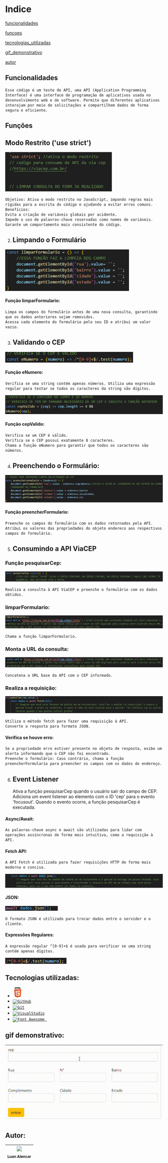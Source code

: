 
# Indice
[funcionalidades](#funcionalidades)

[funcoes](#funções)

[tecnologias_utilizadas](#tecnologias-utilizadas)

[gif_demonstrativo](#gif-demonstrativo)

[autor](#autor)


## Funcionalidades

    Esse código é um teste de API, uma API (Application Programming Interface) é uma interface de programação de aplicativos usada no desenvolvimento web e de software. Permite que diferentes aplicativos interajam por meio de solicitações e compartilhem dados de forma segura e eficiente.

## Funções
 
## Modo Restrito ('use strict')

![imagem](img/userestric.png)

    Objetivo: Ativa o modo restrito no JavaScript, impondo regras mais rígidas para a escrita do código e ajudando a evitar erros comuns.
    Benefícios:
    Evita a criação de variáveis globais por acidente.
    Impede o uso de palavras-chave reservadas como nomes de variáveis.
    Garante um comportamento mais consistente do código.


2. ## Limpando o Formulário
![imagem](img/funcao1.png)
#### Função limparFormulario:

    Limpa os campos do formulário antes de uma nova consulta, garantindo que os dados anteriores sejam removidos.
    Acessa cada elemento do formulário pelo seu ID e atribui um valor vazio.

3. ## Validando o CEP
![imagem](img/funcao2.png)
#### Função eNumero: 

    Verifica se uma string contém apenas números. Utiliza uma expressão regular para testar se todos os caracteres da string são dígitos.

![imagem](img/funcao3.png)

#### Função cepValido:

    Verifica se um CEP é válido.
    Verifica se o CEP possui exatamente 8 caracteres.
    Chama a função eNumero para garantir que todos os caracteres são números.

4. ## Preenchendo o Formulário:

![imagem](img/funcao4.png)

#### Função preencherFormulario:

    Preenche os campos do formulário com os dados retornados pela API.
    Atribui os valores das propriedades do objeto endereco aos respectivos campos do formulário.

5. ## Consumindo a API ViaCEP

### Função pesquisarCep:
![imagem](img/funcao5.png)

    Realiza a consulta à API ViaCEP e preenche o formulário com os dados obtidos.
    
### limparFormulario:
![imagem](img/funcao6.png)

    Chama a função limparFormulario.

### Monta a URL da consulta: 
![imagem](img/funcao7.png)

    Concatena a URL base da API com o CEP informado.

### Realiza a requisição:
 ![imagem](img/funcao8.png)
 
    Utiliza o método fetch para fazer uma requisição à API.
    Converte a resposta para formato JSON.

#### Verifica se houve erro: 

    Se a propriedade erro estiver presente no objeto de resposta, exibe um alerta informando que o CEP não foi encontrado.
    Preenche o formulário: Caso contrário, chama a função preencherFormulario para preencher os campos com os dados do endereço.

6. ## Event Listener

    Ativa a função pesquisarCep quando o usuário sair do campo de CEP.
    Adiciona um event listener ao elemento com o ID 'cep' para o evento 'focusout'. Quando o evento ocorre, a função pesquisarCep é executada.


#### Async/Await: 

    As palavras-chave async e await são utilizadas para lidar com operações assíncronas de forma mais intuitiva, como a requisição à API.

#### Fetch API:

    A API Fetch é utilizada para fazer requisições HTTP de forma mais moderna e concisa.

![imagem](img/funcao9-.png)

#### JSON:
![imagem](img/json.png)

    O formato JSON é utilizado para trocar dados entre o servidor e o cliente.

#### Expressões Regulares: 

    A expressão regular ^[0-9]+$ é usada para verificar se uma string contém apenas dígitos.
    
![imagem](img/espresao.png)


## Tecnologias utilizadas:
 
 
* [<code><img height="32" src="https://raw.githubusercontent.com/github/explore/80688e429a7d4ef2fca1e82350fe8e3517d3494d/topics/html/html.png" alt="HTML5"/></code>](https://developer.mozilla.org/pt-BR/docs/Web/HTML)
* [<code><img height="32" src="https://static.vecteezy.com/system/resources/previews/027/127/560/original/javascript-logo-javascript-icon-transparent-free-png.png" alt="GitHub"/></code>](https://github.com/)
* [<code><img height="32" src="https://www.malwarebytes.com/wp-content/uploads/sites/2/2023/01/asset_upload_file97293_255583.jpg" alt="Git"/></code>](https://git-scm.com/)
* [<code><img height="32" src="https://img.shields.io/badge/VSCode-0078D4?style=for-the-badge&logo=visual%20studio%20code&logoColor=white" alt="VisualStudio"/></code>](https://code.visualstudio.com/)
* [<code><img height="32" src="https://img.shields.io/badge/GitHub-100000?style=for-the-badge&logo=github&logoColor=white" alt="Font Awesome "/></code>](https://fontawesome.com/versions)
 
## gif demonstrativo:

![gif](img/IMGG.gif)

## Autor:
|  [<img loading="lazy" src="https://avatars.githubusercontent.com/u/140835172?v=4 " width=115><br><sub>Luan Alencar</sub>](https://github.com/luan18alencar) |  
| :---: |
















